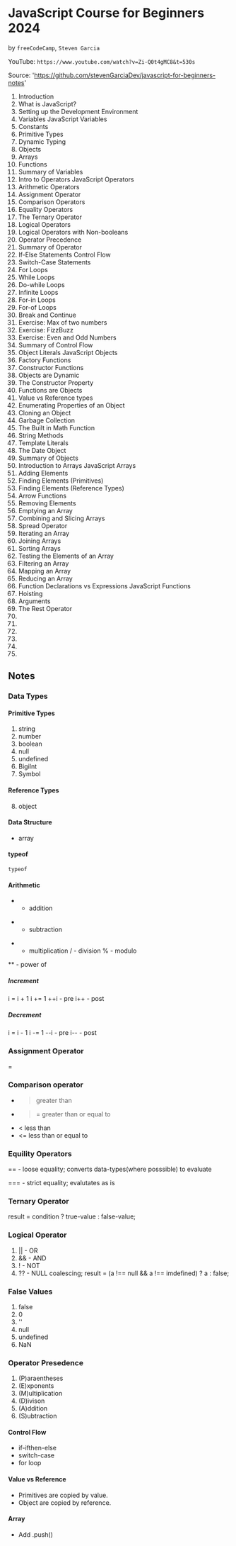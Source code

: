 # JavaScript Course for Beginners 2024

by `freeCodeCamp`, `Steven Garcia`

YouTube: `https://www.youtube.com/watch?v=Zi-Q0t4gMC8&t=530s`

Source: 'https://github.com/stevenGarciaDev/javascript-for-beginners-notes'

1. Introduction
2. What is JavaScript?
3. Setting up the Development Environment
4. Variables                                    JavaScript Variables
5. Constants
6. Primitive Types
7. Dynamic Typing
8. Objects
9. Arrays
10. Functions
11. Summary of Variables
12. Intro to Operators                           JavaScript Operators
13. Arithmetic Operators
14. Assignment Operator
15. Comparison Operators
16. Equality Operators
17. The Ternary Operator
18. Logical Operators
19. Logical Operators with Non-booleans
20. Operator Precedence
21. Summary of Operator
22. If-Else Statements                           Control Flow
23. Switch-Case Statements
24. For Loops
25. While Loops
26. Do-while Loops
27. Infinite Loops
28. For-in Loops
29. For-of Loops
30. Break and Continue
31. Exercise: Max of two numbers
32. Exercise: FizzBuzz
33. Exercise: Even and Odd Numbers
34. Summary of Control Flow
35. Object Literals                              JavaScript Objects
36. Factory Functions
37. Constructor Functions
38. Objects are Dynamic
39. The Constructor Property
40. Functions are Objects
41. Value vs Reference types
42. Enumerating Properties of an Object
43. Cloning an Object
44. Garbage Collection
45. The Built in Math Function
46. String Methods
47. Template Literals
48. The Date Object
49. Summary of Objects
50. Introduction to Arrays                       JavaScript Arrays
51. Adding Elements
52. Finding Elements (Primitives)
53. Finding Elements (Reference Types)
54. Arrow Functions
55. Removing Elements
56. Emptying an Array
57. Combining and Slicing Arrays
58. Spread Operator
59. Iterating an Array
60. Joining Arrays
61. Sorting Arrays
62. Testing the Elements of an Array
63. Filtering an Array
64. Mapping an Array
65. Reducing an Array
66. Function Declarations vs Expressions        JavaScript Functions
67. Hoisting
68. Arguments
69. The Rest Operator
70.
71.
72.
73.
74.
75.


## Notes

### Data Types

#### Primitive Types

1. string
2. number
3. boolean
4. null
5. undefined
6. BigiInt
7. Symbol

#### Reference Types

8. object

#### Data Structure

- array

#### typeof

`typeof `

#### Arithmetic

- - addition

* - subtraction

- - multiplication
    / - division
    % - modulo

\*\* - power of

##### Increment
i = i + 1
i += 1
++i - pre
i++ - post

##### Decrement
i = i - 1
i -= 1
--i - pre
i-- - post

### Assignment Operator

=

### Comparison operator

* >   greater than
* >=  greater than or equal to
* <   less than
* <=  less than or equal to

### Equility Operators

==  - loose equality; converts data-types(where posssible) to evaluate

=== - strict equality; evalutates as is

### Ternary Operator

result = condition ? true-value : false-value;

### Logical Operator

1. || - OR
2. && - AND
3. !  - NOT
4. ?? - NULL coalescing; result = (a !== null && a !== imdefined) ? a : false;

### False Values

1. false
2. 0
3. ''
4. null
5. undefined
6. NaN

### Operator Presedence

1. (P)araentheses
2. (E)xponents
3. (M)ultiplication
4. (D)ivison
5. (A)ddition
6. (S)ubtraction

#### Control Flow

* if-ifthen-else
* switch-case
* for loop

#### Value vs Reference

* Primitives are copied by value.
* Object are copied by reference.

#### Array

* Add .push()